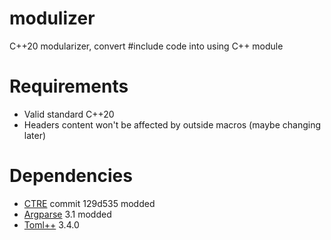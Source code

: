 # modulizer
C++20 modularizer, convert #include code into using C++ module

# Requirements
- Valid standard C++20
- Headers content won't be affected by outside macros (maybe changing later)

# Dependencies
- [CTRE](https://github.com/hanickadot/compile-time-regular-expressions) commit 129d535 modded
- [Argparse](https://github.com/p-ranav/argparse) 3.1 modded
- [Toml++](https://github.com/marzer/tomlplusplus) 3.4.0